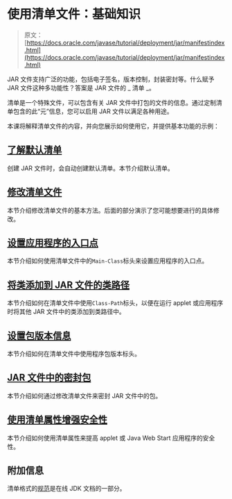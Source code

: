 # 使用清单文件：基础知识

> 原文： [https://docs.oracle.com/javase/tutorial/deployment/jar/manifestindex.html](https://docs.oracle.com/javase/tutorial/deployment/jar/manifestindex.html)

JAR 文件支持广泛的功能，包括电子签名，版本控制，封装密封等。什么赋予 JAR 文件这种多功能性？答案是 JAR 文件的 _ 清单 _。

清单是一个特殊文件，可以包含有关 JAR 文件中打包的文件的信息。通过定制清单包含的此“元”信息，您可以启用 JAR 文件以满足各种用途。

本课将解释清单文件的内容，并向您展示如何使用它，并提供基本功能的示例：

## [了解默认清单](defman.html)

创建 JAR 文件时，会自动创建默认清单。本节介绍默认清单。

## [修改清单文件](modman.html)

本节介绍修改清单文件的基本方法。后面的部分演示了您可能想要进行的具体修改。

## [设置应用程序的入口点](appman.html)

本节介绍如何使用清单文件中的`Main-Class`标头来设置应用程序的入口点。

## [将类添加到 JAR 文件的类路径](downman.html)

本节介绍如何在清单文件中使用`Class-Path`标头，以便在运行 applet 或应用程序时将其他 JAR 文件中的类添加到类路径中。

## [设置包版本信息](packageman.html)

本节介绍如何在清单文件中使用程序包版本标头。

## [JAR 文件中的密封包](sealman.html)

本节介绍如何通过修改清单文件来密封 JAR 文件中的包。

## [使用清单属性增强安全性](secman.html)

本节介绍如何使用清单属性来提高 applet 或 Java Web Start 应用程序的安全性。

## 附加信息

清单格式的[规范](https://docs.oracle.com/javase/8/docs/technotes/guides/jar/jar.html#JARManifest)是在线 JDK 文档的一部分。